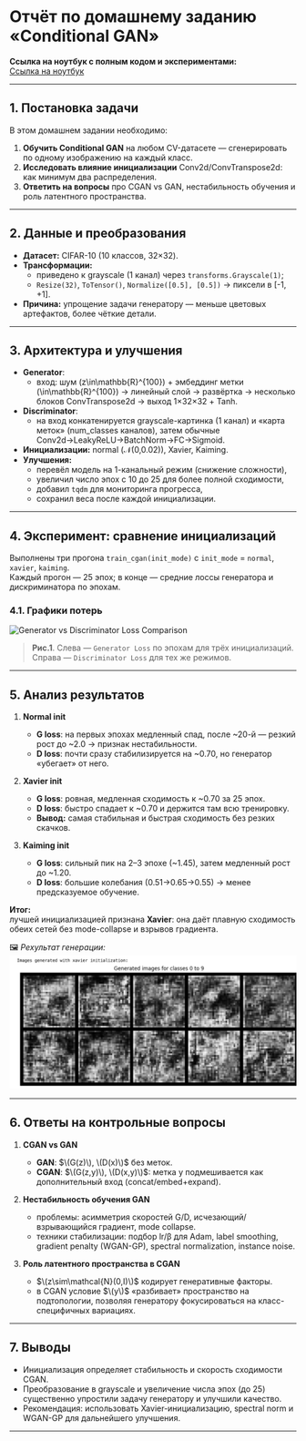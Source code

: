 # Отчёт по домашнему заданию «Conditional GAN»

**Ссылка на ноутбук с полным кодом и экспериментами:**  
[Ссылка на ноутбук](https://colab.research.google.com/drive/1BvP7YA8aWoTWxW15nMarlER75slILstE?usp=sharing)

---

## 1. Постановка задачи

В этом домашнем задании необходимо:

1. **Обучить Conditional GAN** на любом CV-датасете — сгенерировать по одному изображению на каждый класс.  
2. **Исследовать влияние инициализации** Conv2d/ConvTranspose2d: как минимум два распределения.  
3. **Ответить на вопросы** про CGAN vs GAN, нестабильность обучения и роль латентного пространства.

---

## 2. Данные и преобразования

- **Датасет:** CIFAR-10 (10 классов, 32×32).  
- **Трансформации:**  
  - приведено к grayscale (1 канал) через `transforms.Grayscale(1)`;  
  - `Resize(32)`, `ToTensor()`, `Normalize([0.5], [0.5])` → пиксели в \[-1, +1\].  
- **Причина:** упрощение задачи генератору — меньше цветовых артефактов, более чёткие детали.

---

## 3. Архитектура и улучшения

- **Generator**:  
  - вход: шум \(z\in\mathbb{R}^{100}\) + эмбеддинг метки \(\in\mathbb{R}^{100}\) → линейный слой → развёртка → несколько блоков ConvTranspose2d → выход 1×32×32 + Tanh.  
- **Discriminator**:  
  - на вход конкатенируется grayscale-картинка (1 канал) и «карта меток» (num_classes каналов), затем обычные Conv2d→LeakyReLU→BatchNorm→FC→Sigmoid.  
- **Инициализации:** normal (𝒩(0,0.02)), Xavier, Kaiming.  
- **Улучшения:**  
  - перевёл модель на 1-канальный режим (снижение сложности),  
  - увеличил число эпох с 10 до 25 для более полной сходимости,  
  - добавил `tqdm` для мониторинга прогресса,  
  - сохранил веса после каждой инициализации.

---

## 4. Эксперимент: сравнение инициализаций

Выполнены три прогона `train_cgan(init_mode)` с `init_mode` = `normal`, `xavier`, `kaiming`.  
Каждый прогон — 25 эпох; в конце — средние лоссы генератора и дискриминатора по эпохам.

### 4.1. Графики потерь

![Generator vs Discriminator Loss Comparison](./losses.png)

> **Рис.1**. Слева — `Generator Loss` по эпохам для трёх инициализаций.  
> Справа — `Discriminator Loss` для тех же режимов.

---

## 5. Анализ результатов

1. **Normal init**  
   - **G loss**: на первых эпохах медленный спад, после ~20-й — резкий рост до ~2.0 → признак нестабильности.  
   - **D loss**: почти сразу стабилизируется на ~0.70, но генератор «убегает» от него.

2. **Xavier init**  
   - **G loss**: ровная, медленная сходимость к ~0.70 за 25 эпох.  
   - **D loss**: быстро спадает к ~0.70 и держится там всю тренировку.  
   - **Вывод:** самая стабильная и быстрая сходимость без резких скачков.

3. **Kaiming init**  
   - **G loss**: сильный пик на 2–3 эпохе (~1.45), затем медленный рост до ~1.20.  
   - **D loss**: большие колебания (0.51→0.65→0.55) → менее предсказуемое обучение.

**Итог:**  
лучшей инициализацией признана **Xavier**: она даёт плавную сходимость обеих сетей без mode-collapse и взрывов градиента.

🖼️ *Рехультат генерации:*
![Generated_Results](./screenshots/generated_results.png)

---

## 6. Ответы на контрольные вопросы

1. **CGAN vs GAN**  
   - **GAN**: $\(G(z)\), \(D(x)\)$ без меток.  
   - **CGAN**: $\(G(z,y)\), \(D(x,y)\)$: метка y подмешивается как дополнительный вход (concat/embed+expand).

2. **Нестабильность обучения GAN**  
   - проблемы: асимметрия скоростей G/D, исчезающий/взрывающийся градиент, mode collapse.  
   - техники стабилизации: подбор lr/β для Adam, label smoothing, gradient penalty (WGAN-GP), spectral normalization, instance noise.

3. **Роль латентного пространства в CGAN**  
   - $\(z\sim\mathcal{N}(0,I)\)$ кодирует генеративные факторы.  
   - в CGAN условие $\(y\)$ «разбивает» пространство на подтопологии, позволяя генератору фокусироваться на класс-специфичных вариациях.

---

## 7. Выводы

- Инициализация определяет стабильность и скорость сходимости CGAN.  
- Преобразование в grayscale и увеличение числа эпох (до 25) существенно упростили задачу генератору и улучшили качество.  
- Рекомендация: использовать Xavier-инициализацию, spectral norm и WGAN-GP для дальнейшего улучшения.

---
